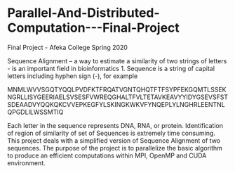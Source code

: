 # Parallel-And-Distributed-Computation---Final-Project
Final Project - Afeka College Spring 2020

Sequence Alignment – a way to estimate a similarity of two strings of letters - is an important field in bioinformatics 1.
Sequence is a string of capital letters including hyphen sign (-), for example

MNMLWVVSGQTYQQLPVDFKTFRQATVGNTQHQTFTFSYPFEKGQMTLSSEKNGRLLISYGEERIAELSVSESFVWREQGHALTFVLTETAVKEAVYYIDYGSEVSFSTSDEAADVYQQKQKCVVEPKEGFYLSKINGKWKVFYNQEPLYLNGHRLEENTNLQPGDLILWSSMTIQ

Each letter in the sequence represents DNA, RNA, or protein. Identification of region of similarity of
set of Sequences is extremely time consuming. This project deals with a simplified version of
Sequence Alignment of two sequences. The purpose of the project is to parallelize the basic algorithm
to produce an efficient computations within MPI, OpenMP and CUDA environment.

